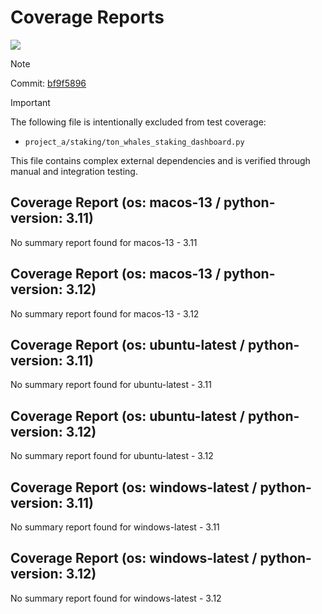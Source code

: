 # Coverage Reports
[![](https://github.com/7rikazhexde/trial-test/actions/workflows/test_multi_os.yml/badge.svg)](https://github.com/7rikazhexde/trial-test/actions/workflows/test_multi_os.yml)

> [!Note]
> 
> Commit: [bf9f5896](https://github.com/7rikazhexde/trial-test/tree/bf9f5896)

> [!Important]
> The following file is intentionally excluded from test coverage:
> - `project_a/staking/ton_whales_staking_dashboard.py`
> 
> This file contains complex external dependencies and is verified through manual and integration testing.
> 
## Coverage Report (os: macos-13 / python-version: 3.11)
No summary report found for macos-13 - 3.11

## Coverage Report (os: macos-13 / python-version: 3.12)
No summary report found for macos-13 - 3.12

## Coverage Report (os: ubuntu-latest / python-version: 3.11)
No summary report found for ubuntu-latest - 3.11

## Coverage Report (os: ubuntu-latest / python-version: 3.12)
No summary report found for ubuntu-latest - 3.12

## Coverage Report (os: windows-latest / python-version: 3.11)
No summary report found for windows-latest - 3.11

## Coverage Report (os: windows-latest / python-version: 3.12)
No summary report found for windows-latest - 3.12

